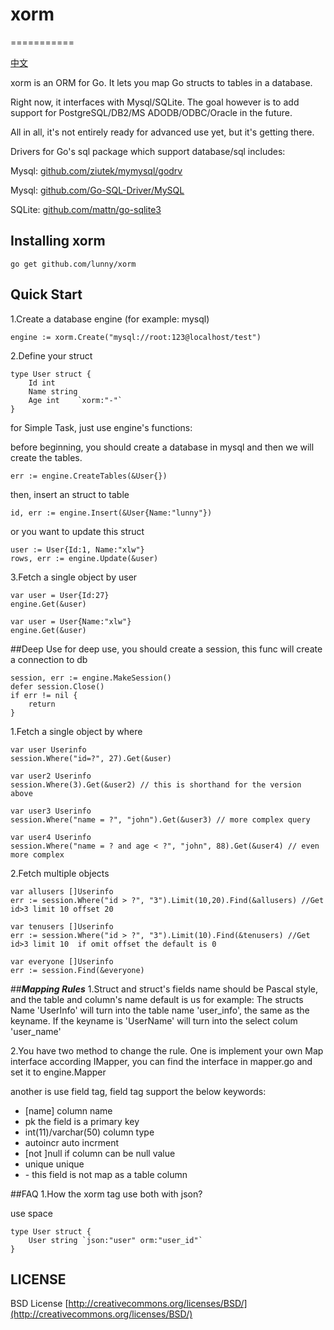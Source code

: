 # xorm
===========

[中文](README_CN.md)

xorm is an ORM for Go. It lets you map Go structs to tables in a database. 

Right now, it interfaces with Mysql/SQLite. The goal however is to add support for PostgreSQL/DB2/MS ADODB/ODBC/Oracle in the future. 

All in all, it's not entirely ready for advanced use yet, but it's getting there.

Drivers for Go's sql package which support database/sql includes:

Mysql: [github.com/ziutek/mymysql/godrv](https://github.com/ziutek/mymysql/godrv)

Mysql: [github.com/Go-SQL-Driver/MySQL](https://github.com/Go-SQL-Driver/MySQL)

SQLite: [github.com/mattn/go-sqlite3](https://github.com/mattn/go-sqlite3)

## Installing xorm

	go get github.com/lunny/xorm

## Quick Start

1.Create a database engine (for example: mysql)

	engine := xorm.Create("mysql://root:123@localhost/test")


2.Define your struct


	type User struct {
    	Id int
    	Name string
    	Age int    `xorm:"-"`
	}


for Simple Task, just use engine's functions:

before beginning, you should create a database in mysql and then we will create the tables.


	err := engine.CreateTables(&User{})

	
then, insert an struct to table
  

	id, err := engine.Insert(&User{Name:"lunny"})


or you want to update this struct


	user := User{Id:1, Name:"xlw"}
	rows, err := engine.Update(&user)


3.Fetch a single object by user


	var user = User{Id:27}
	engine.Get(&user)

	var user = User{Name:"xlw"}
	engine.Get(&user)


##Deep Use
for deep use, you should create a session, this func will create a connection to db


	session, err := engine.MakeSession()
	defer session.Close()
	if err != nil {
    	return
	}


1.Fetch a single object by where


	var user Userinfo
	session.Where("id=?", 27).Get(&user)

	var user2 Userinfo
	session.Where(3).Get(&user2) // this is shorthand for the version above

	var user3 Userinfo
	session.Where("name = ?", "john").Get(&user3) // more complex query

	var user4 Userinfo
	session.Where("name = ? and age < ?", "john", 88).Get(&user4) // even more complex


2.Fetch multiple objects


	var allusers []Userinfo
	err := session.Where("id > ?", "3").Limit(10,20).Find(&allusers) //Get id>3 limit 10 offset 20

	var tenusers []Userinfo
	err := session.Where("id > ?", "3").Limit(10).Find(&tenusers) //Get id>3 limit 10  if omit offset the default is 0

	var everyone []Userinfo
	err := session.Find(&everyone)


##***Mapping Rules***
1.Struct and struct's fields name should be Pascal style, and the table and column's name default is us
for example: 
The structs Name 'UserInfo' will turn into the table name 'user_info', the same as the keyname.	
If the keyname is 'UserName' will turn into the select colum 'user_name'

2.You have two method to change the rule. One is implement your own Map interface according IMapper, you can find the interface in mapper.go and set it to engine.Mapper

another is use field tag, field tag support the below keywords:
* [name]                  column name
* pk                      the field is a primary key
* int(11)/varchar(50)     column type
* autoincr                auto incrment
* [not ]null              if column can be null value
* unique                  unique
* \-                       this field is not map as a table column

##FAQ
1.How the xorm tag use both with json?
  
  use space

	type User struct {
    	User string `json:"user" orm:"user_id"`
	}

## LICENSE

 BSD License
 [http://creativecommons.org/licenses/BSD/](http://creativecommons.org/licenses/BSD/)
